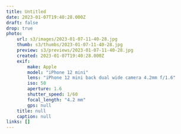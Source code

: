 ```yaml
---
title: Untitled
date: 2023-01-07T19:40:28.000Z
draft: false
drop: true
photo:
    url: s3/images/2023-01-07-11-40-28.jpg
    thumb: s3/thumbs/2023-01-07-11-40-28.jpg
    preview: s3/previews/2023-01-07-11-40-28.jpg
    created: 2023-01-07T19:40:28.000Z
    exif:
        make: Apple
        model: "iPhone 12 mini"
        lens: "iPhone 12 mini back dual wide camera 4.2mm f/1.6"
        iso: 50
        aperture: 1.6
        shutter_speed: 1/60
        focal_length: "4.2 mm"
        gps: null
    title: null
    caption: null
links: []
---
```


